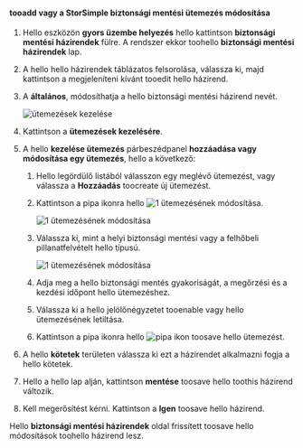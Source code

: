
<!--author=SharS last changed: 11/04/15-->

#### <a name="tooadd-or-modify-a-storsimple-backup-schedule"></a>tooadd vagy a StorSimple biztonsági mentési ütemezés módosítása
1. Hello eszközön **gyors üzembe helyezés** hello kattintson **biztonsági mentési házirendek** fülre. A rendszer ekkor toohello **biztonsági mentési házirendek** lap.
2. A hello hello házirendek táblázatos felsorolása, válassza ki, majd kattintson a megjeleníteni kívánt tooedit hello házirend.
3. A **általános**, módosíthatja a hello biztonsági mentési házirend nevét.
   
     ![ütemezések kezelése](./media/storsimple-add-modify-backup-schedule-u2/AddModifyGeneral.png)
4. Kattintson a **ütemezések kezelésére**. 
5. A hello **kezelése ütemezés** párbeszédpanel **hozzáadása vagy módosítása egy ütemezés**, hello a következő:
   
   1. Hello legördülő listából válasszon egy meglévő ütemezést, vagy válassza a **Hozzáadás** toocreate új ütemezést.
   2. Kattintson a pipa ikonra hello ![1 ütemezésének módosítása](./media/storsimple-add-modify-backup-schedule-u2/HCS_CheckIcon-include.png). 
      
       ![1 ütemezésének módosítása](./media/storsimple-add-modify-backup-schedule-u2/AddModify1.png)
   3. Válassza ki, mint a helyi biztonsági mentési vagy a felhőbeli pillanatfelvételt hello típusú.
      
       ![1 ütemezésének módosítása](./media/storsimple-add-modify-backup-schedule-u2/AddModify2.png) 
   4. Adja meg a hello biztonsági mentés gyakoriságát, a megőrzési és a kezdési időpont hello ütemezéshez.
   5. Válassza ki a hello jelölőnégyzetet tooenable vagy hello ütemezésének letiltása.
   6. Kattintson a pipa ikonra hello ![pipa ikon](./media/storsimple-add-modify-backup-schedule-u2/HCS_CheckIcon-include.png) toosave hello ütemezést.
6. A hello **kötetek** területen válassza ki ezt a házirendet alkalmazni fogja a hello kötetek.
7. Hello a hello lap alján, kattintson **mentése** toosave hello toothis házirend változik.
8. Kell megerősítést kérni. Kattintson a **Igen** toosave hello házirend.

Hello **biztonsági mentési házirendek** oldal frissített toosave hello módosítások toohello házirend lesz.

